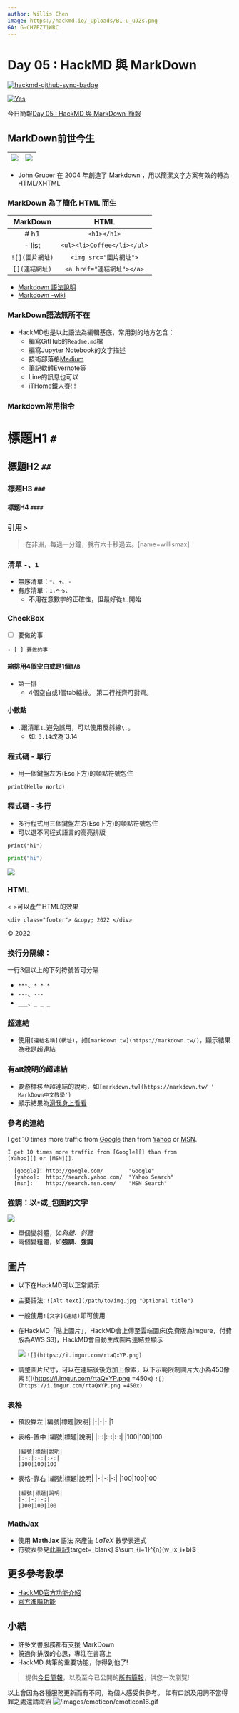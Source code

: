 ```yaml
---
author: Willis Chen
image: https://hackmd.io/_uploads/B1-u_uJZs.png
GA: G-CH7FZ71WRC
---
```

# Day 05 : HackMD 與 MarkDown

[![hackmd-github-sync-badge](https://hackmd.io/U4CzpF4FT1i9CoWSVFkCKg/badge)](https://hackmd.io/U4CzpF4FT1i9CoWSVFkCKg)


[![Yes](https://img.youtube.com/vi/R72kNVUZdpg/0.jpg)](https://www.youtube.com/watch?v=R72kNVUZdpg)

今日簡報[Day 05 : HackMD 與 MarkDown-簡報](https://hackmd.io/@wiimax/intro-hackmd-05)


## MarkDown前世今生
|![](https://i.imgur.com/K5IWBck.png)|![](https://i.imgur.com/hZ7kjYa.png)
|:-:|:-:
 - John Gruber 在 2004 年創造了 Markdown ，用以簡潔文字方案有效的轉為 HTML/XHTML


### MarkDown 為了簡化 HTML 而生
|MarkDown|HTML
|:-:|:-:
|# h1 | `<h1></h1>`
|- list | `<ul><li>Coffee</li></ul>`
|`![](圖片網址)` | `<img src="圖片網址">`
|`[](連結網址)` | `<a href="連結網址"></a>`


- [Markdown 語法說明](https://markdown.tw/)
- [Markdown -wiki](https://zh.wikipedia.org/wiki/Markdown)


### MarkDown語法無所不在
- HackMD也是以此語法為編輯基底，常用到的地方包含：
    - 編寫GitHub的`Readme.md`檔
    - 編寫Jupyter Notebook的文字描述
    - 技術部落格[Medium](https://medium.com/)
    - 筆記軟體Evernote等
    - Line的訊息也可以
    - iTHome鐵人賽!!!



### Markdown常用指令

# 標題H1 `#`
## 標題H2 `##`
### 標題H3 `###`
#### 標題H4 `####`



### 引用 `>`
> 在非洲，每過一分鐘，就有六十秒過去。[name=willismax]


### 清單 `-`、`1`
 - 無序清單：`*`、`+`、`-`
 - 有序清單：`1.`～`5.`
     - 不用在意數字的正確性，但最好從`1.`開始



### CheckBox

- [ ] 要做的事

`- [ ] 要做的事`


#### 縮排用4個空白或是1個`TAB`
- 第一排
    - 4個空白或1個tab縮排。
      第二行推齊可對齊。




#### 小數點
- `.`跟清單`1.`避免誤用，可以使用反斜線`\.`。
    - 如: `3.14`改為`3\.14


### 程式碼 - 單行
- 用一個鍵盤左方(Esc下方)的頓點符號包住

`print(Hello World)` 

### 程式碼 - 多行
- 多行程式用三個鍵盤左方(Esc下方)的頓點符號包住
- 可以選不同程式語言的高亮排版

```python=
print("hi")
```

```python
print("hi")
```

![](https://hackmd.io/_uploads/HJ0Kxnopc.png)



### HTML
`< >`可以產生HTML的效果
```
<div class="footer"> &copy; 2022 </div>  
```

<div class="footer"> &copy; 2022 </div>  



### 換行分隔線：
一行3個以上的下列符號皆可分隔
- `***`、`* * *`
- `---`、``---``
- `___`、`_ _ _`



### 超連結
- 使用`[連結名稱](網址)`，如`[markdown.tw](https://markdown.tw/)`，顯示結果為[我是超連結](https://markdown.tw/)


### 有alt說明的超連結
- 要游標移至超連結的說明，如`[markdown.tw](https://markdown.tw/ ' MarkDown中文教學')`
- 顯示結果為[滑我身上看看](https://markdown.tw/ ' MarkDown中文教學')



### 參考的連結
I get 10 times more traffic from [Google][] than from
[Yahoo][] or [MSN][].

  [google]: http://google.com/        "Google"
  [yahoo]:  http://search.yahoo.com/  "Yahoo Search"
  [msn]:    http://search.msn.com/    "MSN Search"

```
I get 10 times more traffic from [Google][] than from
[Yahoo][] or [MSN][].

  [google]: http://google.com/        "Google"
  [yahoo]:  http://search.yahoo.com/  "Yahoo Search"
  [msn]:    http://search.msn.com/    "MSN Search"
```

### 強調：以`*`或`_`包圍的文字

![](https://hackmd.io/_uploads/rJgdZ3jpc.png)

- 單個變斜體，如*斜體*、_斜體_
- 兩個變粗體，如**強調**、__強調__

## 圖片
- 以下在HackMD可以正常顯示
- 主要語法: `![Alt text](/path/to/img.jpg "Optional title")`
- 一般使用`![文字](連結)`即可使用
- 在HackMD「貼上圖片」，HackMD會上傳至雲端圖床(免費版為imgure，付費版為AWS S3)，HackMD會自動生成圖片連結並顯示

  ![](https://i.imgur.com/rtaQxYP.png)
`![](https://i.imgur.com/rtaQxYP.png)`

- 調整圖片尺寸，可以在連結後後方加上像素，以下示範限制圖片大小為450像素
  ![](https://i.imgur.com/rtaQxYP.png =450x)
  `![](https://i.imgur.com/rtaQxYP.png =450x)`



### 表格
- 預設靠左
    |編號|標題|說明|
    |-|-|-
    |1
- 表格-置中
    |編號|標題|說明|
    |:-:|:-:|:-:|
    |100|100|100

    ```
    |編號|標題|說明|
    |:-:|:-:|:-:|
    |100|100|100
    ```

- 表格-靠右
    |編號|標題|說明|
    |-:|-:|-:|
    |100|100|100

    ```
    |編號|標題|說明|
    |-:|-:|-:|
    |100|100|100
    ```

### MathJax
- 使用 **MathJax** 語法 來產生 *LaTeX* 數學表達式
- 符號表參見[此筆記](https://hackmd.io/@CynthiaChuang/Basic-LaTeX-Commands)[target=_blank]
$\sum_{i=1}^{n}(w_ix_i+b)$


## 更多參考教學
- [HackMD官方功能介紹](https://hackmd.io/features-tw?both)
- [官方進階功能](/c/tutorials-tw/%2Fs%2Ffeatures-tw)

## 小結
- 許多文書服務都有支援 MarkDown
- 饒過你排版的心思，專注在書寫上
- HackMD 共筆的重要功能，你得到他了!

> 提供[今日簡報](https://hackmd.io/@wiimax/intro-hackmd-05)，以及至今已公開的[所有簡報](https://hackmd.io/@wiimax/intro-hackmd-slides)，供您一次瀏覽!


以上會因為各種服務更新而有不同，為個人感受供參考。
如有口誤及用詞不當得罪之處還請海涵
![/images/emoticon/emoticon16.gif](/images/emoticon/emoticon16.gif)
